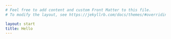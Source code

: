 ```yaml
---
# Feel free to add content and custom Front Matter to this file.
# To modify the layout, see https://jekyllrb.com/docs/themes/#overriding-theme-defaults

layout: start
title: Hello
---
```

